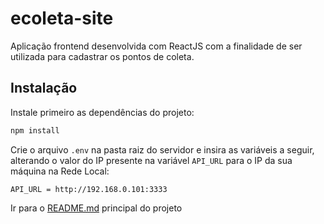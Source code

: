 # ecoleta-site
Aplicação frontend desenvolvida com ReactJS com a finalidade de ser utilizada para cadastrar os pontos de coleta.

## Instalação
Instale primeiro as dependências do projeto:
```bash
npm install
```
Crie o arquivo `.env` na pasta raiz do servidor e insira as variáveis a seguir, alterando o valor do IP presente na variável `API_URL` para o IP da sua máquina na Rede Local:

```text
API_URL = http://192.168.0.101:3333
```

Ir para o [README.md](../README.md) principal do projeto